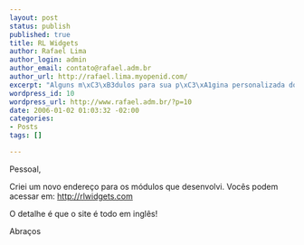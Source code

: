 ```yaml
--- 
layout: post
status: publish
published: true
title: RL Widgets
author: Rafael Lima
author_login: admin
author_email: contato@rafael.adm.br
author_url: http://rafael.lima.myopenid.com/
excerpt: "Alguns m\xC3\xB3dulos para sua p\xC3\xA1gina personalizada do Google"
wordpress_id: 10
wordpress_url: http://www.rafael.adm.br/?p=10
date: 2006-01-02 01:03:32 -02:00
categories: 
- Posts
tags: []

---
```

Pessoal,

Criei um novo endere&ccedil;o para os m&oacute;dulos que desenvolvi. Voc&ecirc;s podem acessar em: <a href="http://rlwidgets.com">http://rlwidgets.com</a>

O detalhe &eacute; que o site &eacute; todo em ingl&ecirc;s!

Abra&ccedil;os
